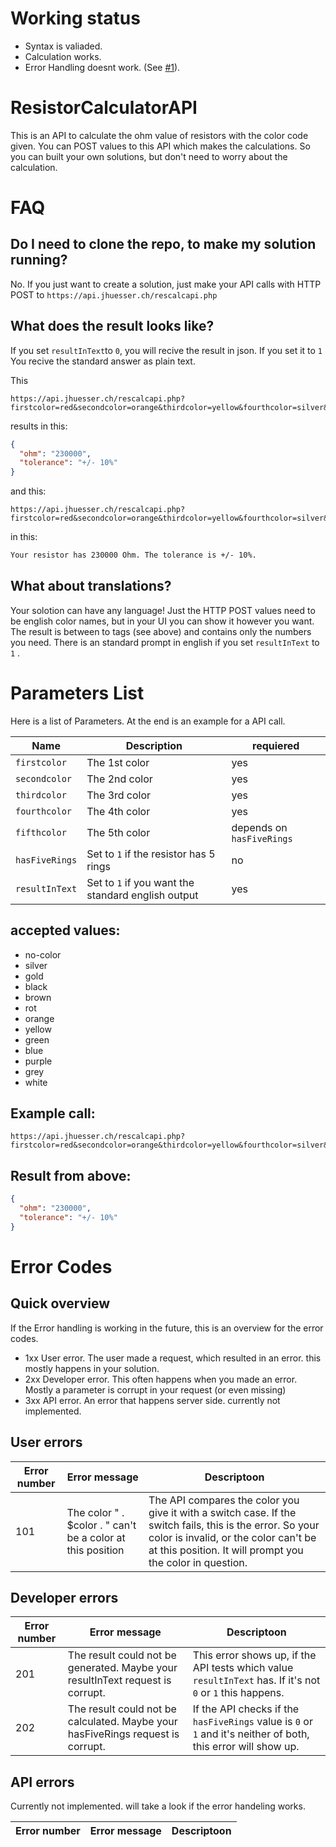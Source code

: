 # Working status

- Syntax is valiaded.
- Calculation works.
- Error Handling doesnt work. (See [#1](https://github.com/jhuesser/ResistorCalculatorAPI/issues/1)).




# ResistorCalculatorAPI
This is an API to calculate the ohm value of resistors with the color code given. You can POST values to this API which makes the calculations. So you can built your own solutions, but don't need to worry about the calculation.

# FAQ

## Do I need to clone the repo, to make my solution running?
No. If you just want to create a solution, just make your API calls with HTTP POST to ```https://api.jhuesser.ch/rescalcapi.php```

## What does the result looks like?
If you set ```resultInText```to ```0```, you will recive the result in json. If you set it to ```1``` You recive the standard answer as plain text.

This
```
https://api.jhuesser.ch/rescalcapi.php?firstcolor=red&secondcolor=orange&thirdcolor=yellow&fourthcolor=silver&hasFiveRings=0&resultInText=0
```
results in this:

```json
{
  "ohm": "230000",
  "tolerance": "+/- 10%"
}

```
 and this:
 ```
 https://api.jhuesser.ch/rescalcapi.php?firstcolor=red&secondcolor=orange&thirdcolor=yellow&fourthcolor=silver&hasFiveRings=0&resultInText=1
 
```

in this:

```html
Your resistor has 230000 Ohm. The tolerance is +/- 10%.
```
 
## What about translations?
Your solotion can have any language! Just the HTTP POST values need to be english color names, but in your UI you can show it however you want. The result is between to tags (see above) and contains only the numbers you need. There is an standard prompt in english if you set ```resultInText``` to ```1``` .

# Parameters List
Here is a list of Parameters. At the end is an example for a API call.

Name | Description | requiered
-----|-------------|----------
```firstcolor``` | The 1st color | yes
```secondcolor``` | The 2nd color | yes
```thirdcolor``` | The 3rd color | yes
```fourthcolor``` | The 4th color | yes
```fifthcolor``` | The 5th color | depends on ```hasFiveRings```
```hasFiveRings``` | Set to ```1``` if the resistor has 5 rings  | no
```resultInText``` | Set to ```1``` if you want the standard english output | yes

## accepted values:

- no-color
- silver
- gold
- black
- brown
- rot
- orange
- yellow
- green
- blue
- purple
- grey
- white

## Example call:
```
https://api.jhuesser.ch/rescalcapi.php?firstcolor=red&secondcolor=orange&thirdcolor=yellow&fourthcolor=silver&hasFiveRings=0&resultInText=0
```

## Result from above:
```json
{
  "ohm": "230000",
  "tolerance": "+/- 10%"
}

```
# Error Codes

## Quick overview

If the Error handling is working in the future, this is an overview for the error codes.

- 1xx User error. The user made a request, which resulted in an error. this mostly happens in your solution.
- 2xx Developer error. This often happens when you made an error. Mostly a parameter is corrupt in your request (or even missing)
- 3xx API error. An error that happens server side. currently not implemented.	

## User errors

Error number | Error message | Descriptoon
-------------|---------------|------------
101 | The color " . $color . " can't be a color at this position | The API compares the color you give it with a switch case. If the switch fails, this is the error. So your color is invalid, or the color can't be at this position. It will prompt you the color in question.


## Developer errors

Error number | Error message | Descriptoon
-------------|---------------|------------
201 | The result could not be generated. Maybe your resultInText request is corrupt. | This error shows up, if the API tests which value ```resultInText``` has. If it's not ```0``` or ```1``` this happens.
202 | The result could not be calculated. Maybe your hasFiveRings request is corrupt. | If the API checks if the ```hasFiveRings``` value is ```0``` or ```1``` and it's neither of both, this error will show up.


## API errors
Currently not implemented. will take a look if the error handeling works.

Error number | Error message | Descriptoon
-------------|---------------|------------
